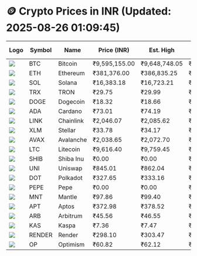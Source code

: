 # 🪙 Crypto Prices in INR (Updated: 2025-08-26 01:09:45)

| Logo | Symbol | Name       | Price (INR) | Est. High | Est. Low | Gross Profit | Fees | Net Profit | ROI % |
|------|--------|------------|-------------|-----------|----------|---------------|------|-------------|--------|
| ![](https://coin-images.coingecko.com/coins/images/1/large/bitcoin.png?1696501400) | BTC    | Bitcoin    | ₹9,595,155.00 | ₹9,648,748.05 | ₹9,541,561.95 | ₹1,123.36 | ₹200.00 | ₹923.36 | 0.92% |
| ![](https://coin-images.coingecko.com/coins/images/279/large/ethereum.png?1696501628) | ETH    | Ethereum   | ₹381,376.00 | ₹386,835.25 | ₹375,916.75 | ₹2,904.50 | ₹200.00 | ₹2,704.50 | 2.70% |
| ![](https://coin-images.coingecko.com/coins/images/4128/large/solana.png?1718769756) | SOL    | Solana     | ₹16,383.18 | ₹16,723.21 | ₹16,043.15 | ₹4,238.93 | ₹200.00 | ₹4,038.93 | 4.04% |
| ![](https://coin-images.coingecko.com/coins/images/1094/large/tron-logo.png?1696502193) | TRX    | TRON       | ₹29.75 | ₹29.99 | ₹29.51 | ₹1,616.32 | ₹200.00 | ₹1,416.32 | 1.42% |
| ![](https://coin-images.coingecko.com/coins/images/5/large/dogecoin.png?1696501409) | DOGE   | Dogecoin   | ₹18.32 | ₹18.66 | ₹17.98 | ₹3,821.66 | ₹200.00 | ₹3,621.66 | 3.62% |
| ![](https://coin-images.coingecko.com/coins/images/975/large/cardano.png?1696502090) | ADA    | Cardano    | ₹73.01 | ₹74.19 | ₹71.83 | ₹3,291.20 | ₹200.00 | ₹3,091.20 | 3.09% |
| ![](https://coin-images.coingecko.com/coins/images/877/large/chainlink-new-logo.png?1696502009) | LINK   | Chainlink  | ₹2,046.07 | ₹2,085.62 | ₹2,006.52 | ₹3,941.74 | ₹200.00 | ₹3,741.74 | 3.74% |
| ![](https://coin-images.coingecko.com/coins/images/100/large/fmpFRHHQ_400x400.jpg?1735231350) | XLM    | Stellar    | ₹33.78 | ₹34.17 | ₹33.39 | ₹2,345.12 | ₹200.00 | ₹2,145.12 | 2.15% |
| ![](https://coin-images.coingecko.com/coins/images/12559/large/Avalanche_Circle_RedWhite_Trans.png?1696512369) | AVAX   | Avalanche  | ₹2,038.65 | ₹2,072.70 | ₹2,004.60 | ₹3,397.34 | ₹200.00 | ₹3,197.34 | 3.20% |
| ![](https://coin-images.coingecko.com/coins/images/2/large/litecoin.png?1696501400) | LTC    | Litecoin   | ₹9,616.40 | ₹9,759.45 | ₹9,473.34 | ₹3,020.16 | ₹200.00 | ₹2,820.16 | 2.82% |
| ![](https://coin-images.coingecko.com/coins/images/11939/large/shiba.png?1696511800) | SHIB   | Shiba Inu  | ₹0.00 | ₹0.00 | ₹0.00 | ₹3,018.29 | ₹200.00 | ₹2,818.29 | 2.82% |
| ![](https://coin-images.coingecko.com/coins/images/12504/large/uniswap-logo.png?1720676669) | UNI    | Uniswap    | ₹845.01 | ₹862.04 | ₹827.98 | ₹4,112.76 | ₹200.00 | ₹3,912.76 | 3.91% |
| ![](https://coin-images.coingecko.com/coins/images/12171/large/polkadot.png?1696512008) | DOT    | Polkadot   | ₹327.65 | ₹333.16 | ₹322.14 | ₹3,418.66 | ₹200.00 | ₹3,218.66 | 3.22% |
| ![](https://coin-images.coingecko.com/coins/images/29850/large/pepe-token.jpeg?1696528776) | PEPE   | Pepe       | ₹0.00 | ₹0.00 | ₹0.00 | ₹4,332.36 | ₹200.00 | ₹4,132.36 | 4.13% |
| ![](https://coin-images.coingecko.com/coins/images/30980/large/Mantle-Logo-mark.png?1739213200) | MNT    | Mantle     | ₹97.86 | ₹99.40 | ₹96.32 | ₹3,192.40 | ₹200.00 | ₹2,992.40 | 2.99% |
| ![](https://coin-images.coingecko.com/coins/images/26455/large/aptos_round.png?1696525528) | APT    | Aptos      | ₹372.98 | ₹378.52 | ₹367.44 | ₹3,017.67 | ₹200.00 | ₹2,817.67 | 2.82% |
| ![](https://coin-images.coingecko.com/coins/images/16547/large/arb.jpg?1721358242) | ARB    | Arbitrum   | ₹45.56 | ₹46.55 | ₹44.57 | ₹4,421.81 | ₹200.00 | ₹4,221.81 | 4.22% |
| ![](https://coin-images.coingecko.com/coins/images/25751/large/kaspa-icon-exchanges.png?1696524837) | KAS    | Kaspa      | ₹7.36 | ₹7.47 | ₹7.25 | ₹3,104.52 | ₹200.00 | ₹2,904.52 | 2.90% |
| ![](https://coin-images.coingecko.com/coins/images/11636/large/rndr.png?1696511529) | RENDER | Render     | ₹298.10 | ₹303.47 | ₹292.73 | ₹3,665.78 | ₹200.00 | ₹3,465.78 | 3.47% |
| ![](https://coin-images.coingecko.com/coins/images/25244/large/Optimism.png?1696524385) | OP     | Optimism   | ₹60.82 | ₹62.12 | ₹59.52 | ₹4,375.15 | ₹200.00 | ₹4,175.15 | 4.18% |
